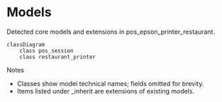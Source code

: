 # Models

Detected core models and extensions in pos_epson_printer_restaurant.

```mermaid
classDiagram
    class pos_session
    class restaurant_printer
```

Notes
- Classes show model technical names; fields omitted for brevity.
- Items listed under _inherit are extensions of existing models.

